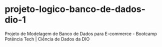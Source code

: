 # projeto-logico-banco-de-dados-dio-1
Projeto de Modelagem de Banco de Dados para E-commerce - Bootcamp Potência Tech | Ciência de Dados da DIO
